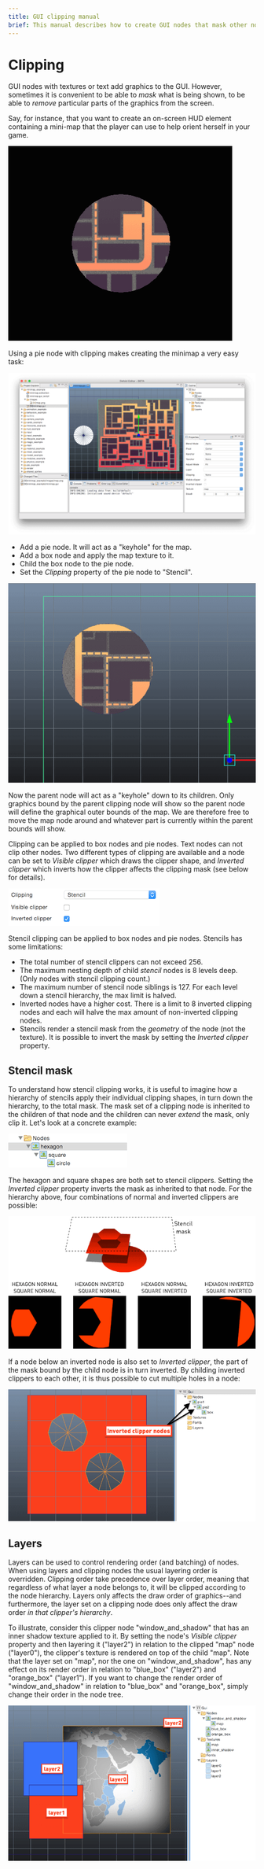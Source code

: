 ```yaml
---
title: GUI clipping manual
brief: This manual describes how to create GUI nodes that mask other nodes through stencil clipping.
---
```


# Clipping

GUI nodes with textures or text add graphics to the GUI. However, sometimes it is convenient to be able to _mask_ what is being shown, to be able to _remove_ particular parts of the graphics from the screen.

Say, for instance, that you want to create an on-screen HUD element containing a mini-map that the player can use to help orient herself in your game.

![Minimap HUD](images/clipping/clipping_minimap.png)

Using a pie node with clipping makes creating the minimap a very easy task:

![Making the minimap](images/clipping/clipping_making_minimap.png)

- Add a pie node. It will act as a "keyhole" for the map.
- Add a box node and apply the map texture to it.
- Child the box node to the pie node.
- Set the *Clipping* property of the pie node to "Stencil".

![Clipping preview](images/clipping/clipping_preview.png)

Now the parent node will act as a "keyhole" down to its children. Only graphics bound by the parent clipping node will show so the parent node will define the graphical outer bounds of the map. We are therefore free to move the map node around and whatever part is currently within the parent bounds will show.

Clipping can be applied to box nodes and pie nodes. Text nodes can not clip other nodes. Two different types of clipping are available and a node can be set to *Visible clipper* which draws the clipper shape, and *Inverted clipper* which inverts how the clipper affects the clipping mask (see below for details).

![Clipping properties](images/clipping/clipping_properties.png)

Stencil clipping can be applied to box nodes and pie nodes. Stencils has some limitations:

- The total number of stencil clippers can not exceed 256.
- The maximum nesting depth of child _stencil_ nodes is 8 levels deep. (Only nodes with stencil clipping count.)
- The maximum number of stencil node siblings is 127. For each level down a stencil hierarchy, the max limit is halved.
- Inverted nodes have a higher cost. There is a limit to 8 inverted clipping nodes and each will halve the max amount of non-inverted clipping nodes.
- Stencils render a stencil mask from the _geometry_ of the node (not the texture). It is possible to invert the mask by setting the *Inverted clipper* property.

## Stencil mask

To understand how stencil clipping works, it is useful to imagine how a hierarchy of stencils apply their individual clipping shapes, in turn down the hierarchy, to the total mask. The mask set of a clipping node is inherited to the children of that node and the children can never _extend_ the mask, only clip it. Let's look at a concrete example:

![Clipping hierarchy](images/clipping/clipping_hierarchy.png)

The hexagon and square shapes are both set to stencil clippers. Setting the *Inverted clipper* property inverts the mask as inherited to that node. For the hierarchy above, four combinations of normal and inverted clippers are possible:

![Stencil masks](images/clipping/clipping_stencil_masks.png)

If a node below an inverted node is also set to *Inverted clipper*, the part of the mask bound by the child node is in turn inverted. By childing inverted clippers to each other, it is thus possible to cut multiple holes in a node:

![Two inverters cutting a node](images/clipping/clipping_two_inverters.png)

## Layers

Layers can be used to control rendering order (and batching) of nodes. When using layers and clipping nodes the usual layering order is overridden. Clipping order take precedence over layer order, meaning that regardless of what layer a node belongs to, it will be clipped according to the node hierarchy. Layers only affects the draw order of graphics--and furthermore, the layer set on a clipping node does only affect the draw order _in that clipper's hierarchy_.

To illustrate, consider this clipper node "window_and_shadow" that has an inner shadow texture applied to it. By setting the node's *Visible clipper* property and then layering it ("layer2") in relation to the clipped "map" node ("layer0"), the clipper's texture is rendered on top of the child "map". Note that the layer set on "map", nor the one on "window_and_shadow", has any effect on its render order in relation to "blue_box" ("layer2") and "orange_box" ("layer1"). If you want to change the render order of "window_and_shadow" in relation to "blue_box" and "orange_box", simply change their order in the node tree.

![Layers and clipping](images/clipping/clipping_layers.png)

